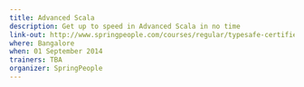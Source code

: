 ```yaml
---
title: Advanced Scala
description: Get up to speed in Advanced Scala in no time
link-out: http://www.springpeople.com/courses/regular/typesafe-certified-advanced-scala-workshop-training-course.php
where: Bangalore
when: 01 September 2014
trainers: TBA
organizer: SpringPeople
---
```

